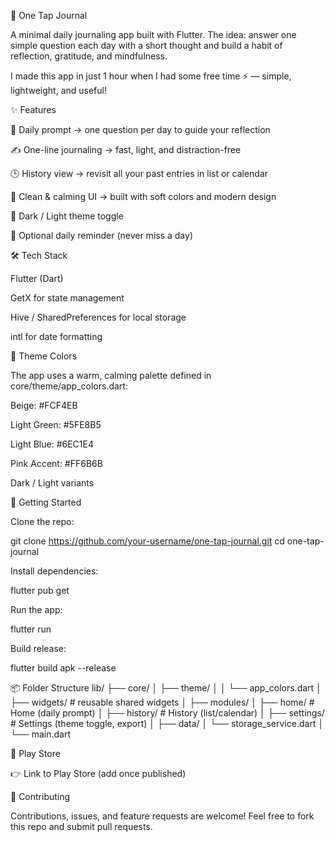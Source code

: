 📝 One Tap Journal

A minimal daily journaling app built with Flutter.
The idea: answer one simple question each day with a short thought and build a habit of reflection, gratitude, and mindfulness.

I made this app in just 1 hour when I had some free time ⚡ — simple, lightweight, and useful!

✨ Features

📅 Daily prompt → one question per day to guide your reflection

✍️ One-line journaling → fast, light, and distraction-free

🕒 History view → revisit all your past entries in list or calendar

🎨 Clean & calming UI → built with soft colors and modern design

🌙 Dark / Light theme toggle

🔔 Optional daily reminder (never miss a day)
	
	
🛠 Tech Stack

Flutter (Dart)

GetX for state management

Hive / SharedPreferences for local storage

intl for date formatting

🎨 Theme Colors

The app uses a warm, calming palette defined in core/theme/app_colors.dart:

Beige: #FCF4EB

Light Green: #5FE8B5

Light Blue: #6EC1E4

Pink Accent: #FF6B6B

Dark / Light variants

🚀 Getting Started

Clone the repo:

git clone https://github.com/your-username/one-tap-journal.git
cd one-tap-journal


Install dependencies:

flutter pub get


Run the app:

flutter run


Build release:

flutter build apk --release

📦 Folder Structure
lib/
 ├── core/
 │    ├── theme/
 │    │    └── app_colors.dart
 │    ├── widgets/        # reusable shared widgets
 │
 ├── modules/
 │    ├── home/           # Home (daily prompt)
 │    ├── history/        # History (list/calendar)
 │    ├── settings/       # Settings (theme toggle, export)
 │
 ├── data/
 │    └── storage_service.dart
 │
 └── main.dart

📱 Play Store

👉 Link to Play Store
 (add once published)

🤝 Contributing

Contributions, issues, and feature requests are welcome!
Feel free to fork this repo and submit pull requests.